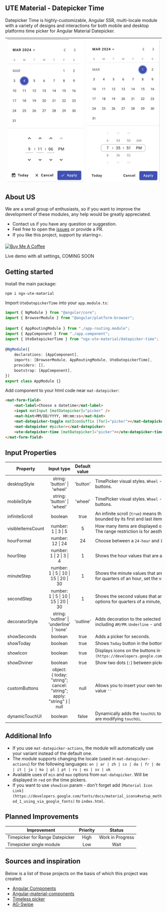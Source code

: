 ## UTE Material - Datepicker Time

Datepicker Time is highly-customizable, Angular SSR, multi-locale module with a variety of designs and interactions for both mobile and desktop platforms time picker for Angular Material Datepicker.

| <img src="../../../demo/button-picker.png"/> | <img src="../../../demo/wheel-picker.png"/> |
| -------------------------------------------- | ------------------------------------------- |

## About US

We are a small group of enthusiasts, so if you want to improve the development of these modules, any help would be greatly appreciated.

-   Contact us if you have any question or suggestion.
-   Feel free to open the [issues](https://github.com/under-tree-e/ute-material.ngx/issues) or provide a PR.
-   If you like this project, support by starring⭐.

<a href="https://www.buymeacoffee.com/under.tree.e" target="_blank"><img src="https://cdn.buymeacoffee.com/buttons/v2/default-yellow.png" alt="Buy Me A Coffee" style="height: 60px !important;width: 217px !important;" ></a>

Live demo with all settings, COMING SOON

## Getting started

Install the main package:

```shell
npm i ngx-ute-material
```

Import `UteDatepickerTime` into your `app.module.ts`:

```ts
import { NgModule } from "@angular/core";
import { BrowserModule } from "@angular/platform-browser";

import { AppRoutingModule } from "./app-routing.module";
import { AppComponent } from "./app.component";
import { UteDatepickerTime } from "ngx-ute-material/datepicker-time";

@NgModule({
    declarations: [AppComponent],
    imports: [BrowserModule, AppRoutingModule, UteDatepickerTime],
    providers: [],
    bootstrap: [AppComponent],
})
export class AppModule {}
```

Add component to your html code near `mat-datepicker`:

```html
<mat-form-field>
    <mat-label>Choose a datetime</mat-label>
    <input matInput [matDatepicker]="picker" />
    <mat-hint>MM/DD/YYYY, HH:mm:ss</mat-hint>
    <mat-datepicker-toggle matIconSuffix [for]="picker"></mat-datepicker-toggle>
    <mat-datepicker #picker></mat-datepicker>
    <ute-datepicker-time [matDatepicker]="picker"></ute-datepicker-time>
</mat-form-field>
```

## Input Properties

| Property          |                                Input type                                 | Default value | Description                                                                                                                                                                                      |
| ----------------- | :-----------------------------------------------------------------------: | :-----------: | ------------------------------------------------------------------------------------------------------------------------------------------------------------------------------------------------ |
| desktopStyle      |                      string:<br>'button' \| 'wheel'                       |   'button'    | TimePicker visual styles. `Wheel` - mobile like style with touch interactions. `Button` - input field with next/pre buttons.                                                                     |
| mobileStyle       |                      string:<br>'button' \| 'wheel'                       |    'wheel'    | TimePicker visual styles. `Wheel` - mobile like style with touch interactions. `Button` - input field with next/pre buttons.                                                                     |
| infiniteScroll    |                                  boolean                                  |     true      | An infinite scroll (`true`) means that items can be scrolled in an infinite loop. Otherwise (`false`), it's a picker bounded by its first and last items.                                        |
| visibleItemsCount |                          number:<br>1 \| 3 \| 5                           |       5       | How many items are displayed on the wheel/picker. Must be `odd` so that the selection is in the middle of the wheel. The range restriction is for aesthetics purposes.                           |
| hourFormat        |                            number:<br>12 \| 24                            |      24       | Choose between a `24-hour` and `12-hour` format. A 12-hour format automatically adds another picker for AM/PM.                                                                                   |
| hourStep          |                        number:<br>1 \| 2 \| 3 \| 4                        |       1       | Shows the hour values that are a multiple of the chosen number.                                                                                                                                  |
| minuteStep        |                 number:<br>1 \| 5 \| 10 \| 15 \| 20 \| 30                 |       1       | Shows the minute values that are a multiple of the chosen number. E.g. if you want to restrict the minutes options for quarters of an hour, set the value to 15.                                 |
| secondStep        |                 number:<br>1 \| 5 \| 10 \| 15 \| 20 \| 30                 |       1       | Shows the second values that are a multiple of the chosen number. E.g. if you want to restrict the seconds options for quarters of a minute, set the value to 15.                                |
| decoratorStyle    |               string:<br>'outline' \| 'underline' \| 'none'               |   'outline'   | Adds decoration to the selected values on the pickers. `Outline` - creates a stroke around the selected values, including `AM/PM`. `Underline` - underlines numerical values, excluding `AM/PM`. |
| showSeconds       |                                  boolean                                  |     true      | Adds a picker for seconds.                                                                                                                                                                       |
| showToday         |                                  boolean                                  |     true      | Shows `Today` button in the bottom action bar.                                                                                                                                                   |
| showIcon          |                                  boolean                                  |     true      | Displays icons on the buttons in the action bar. Required: `[Material Icon Link](https://developers.google.com/fonts/docs/material_icons#setup_method_1_using_via_google_fonts)`Linkbelow.       |
| showDiviner       |                                  boolean                                  |     true      | Show two dots (`:`) between pickers.                                                                                                                                                             |
| customButtons     | object:<br>{ today: "string"; cancel: "string"; apply: "string" } \| null |     null      | Allows you to insert your own text in the reference button on the action bar below, or hide the text by writing the value `''`                                                                   |
| dynamicTouchUI    |                                  boolean                                  |     false     | Dynamically adds the `touchUi` to `mat-datepicker` parameter depending on the current device. Set (`false`) if you are modifying `touchUi`.                                                      |

## Additional Info

-   If you use `mat-datepicker-actions`, the module will automatically use your variant instead of the default one.
-   The module supports changing the locale (used in `mat-datepicker-actions`) for the following languages:
    `en | ar | zh | cs | da | fr | de | it | ja | ko | pl | pt | ro | es | sv | uk`
-   Available uses of `min` and `max` options from `mat-datepicker`. Will be displayed in `red` on the time pickers.
-   If you want to use `showIcon` param - don't forget add `[Material Icon Link](https://developers.google.com/fonts/docs/material_icons#setup_method_1_using_via_google_fonts)` to `index.html`.

## Planned Improvements

| Improvement                     | Priority |      Status      |
| ------------------------------- | :------: | :--------------: |
| Timepicker for Range Datepicker |   High   | Work in Progress |
| Timepicker single module        |   Low    |       Wait       |

## Sources and inspiration

Below is a list of those projects on the basis of which this project was created:

-   [Angular Components](https://github.com/angular/components)
-   [Angular-material-components](https://github.com/h2qutc/angular-material-components/tree/master)
-   [Timeless picker](https://github.com/eliasab16/timeless-picker)
-   [AG-Swipe](https://github.com/aGoncharuks/ag-swipe/tree/master)
